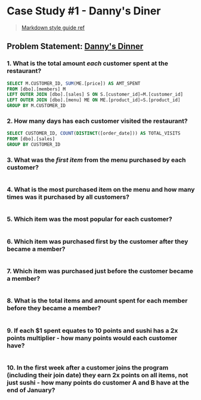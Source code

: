 # Case Study #1 - Danny's Diner

> [Markdown style guide ref](https://www.markdownguide.org/basic-syntax/#:~:text=To%20bold%20text%2C%20add%20two,without%20spaces%20around%20the%20letters.&text=I%20just%20love%20**bold%20text**)
 
## Problem Statement: [Danny's Dinner](https://8weeksqlchallenge.com/case-study-1/)

### 1. What is the total amount *each* customer spent at the restaurant?

```sql
SELECT M.CUSTOMER_ID, SUM(ME.[price]) AS AMT_SPENT
FROM [dbo].[members] M
LEFT OUTER JOIN [dbo].[sales] S ON S.[customer_id]=M.[customer_id]
LEFT OUTER JOIN [dbo].[menu] ME ON ME.[product_id]=S.[product_id]
GROUP BY M.CUSTOMER_ID
```

### 2. How many **days** has each customer visited the restaurant?

```sql
SELECT CUSTOMER_ID, COUNT(DISTINCT([order_date])) AS TOTAL_VISITS
FROM [dbo].[sales]
GROUP BY CUSTOMER_ID
```

### 3. What was the ***first item*** from the menu purchased by each customer?

```sql


```

### 4. What is the most purchased item on the menu and how many times was it purchased by all customers?

```sql

```

### 5. Which item was the most popular for each customer?

```sql

```

### 6. Which item was purchased first by the customer after they became a member?

```sql

```

### 7. Which item was purchased just before the customer became a member?

```sql

```

### 8. What is the total items and amount spent for each member before they became a member?

```sql

```

### 9. If each $1 spent equates to 10 points and sushi has a 2x points multiplier - how many points would each customer have?

```sql

```

### 10. In the first week after a customer joins the program (including their join date) they earn 2x points on all items, not just sushi - how many points do customer A and B have at the end of January?

```sql

```
